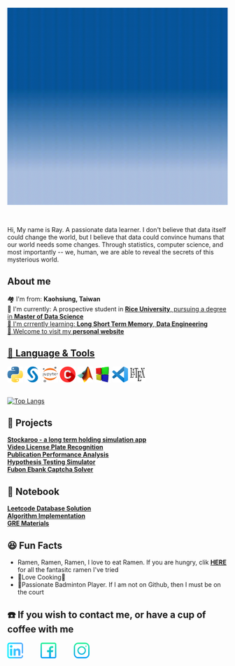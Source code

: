 <p align = "center">
 <img src = "https://github.com/wavelolz/profile/blob/main/picture/intro.gif" height = 450>
</p>
 
  &emsp;
  &emsp;
  
Hi, My name is Ray. A passionate data learner. I don't believe that data itself could change the world, but I believe that data could convince humans that our world needs some changes. Through statistics, computer science, and most importantly -- we, human, we are able to reveal the secrets of this mysterious world.

 <h2>About me</h2>

🏘️ I'm from: <b>Kaohsiung, Taiwan</b> <br/>
💼 I'm currently: A prospective student in <b><a href="https://www.rice.edu/">Rice University</b>, pursuing a degree in <b>Master of Data Science</b> <br/>
📘 I'm crrrently learning: <b>Long Short Term Memory</b>, <b>Data Engineering</b> <br/>
🌌 Welcome to visit my <b><a href = "https://wavelolz.com/"> personal website </b>

 
 <h2>🧰 Language & Tools </h2>
 <a href = "https://www.python.org/"><img src = "https://github.com/wavelolz/profile/blob/main/picture/python.png" width = 36 height = 36></a>
 <a href = "https://www.sas.com/en_us/home.html"><img src = "https://github.com/wavelolz/profile/blob/main/picture/sas2.png" width = 36 height = 36></a>
 <a href = "https://jupyter.org/"><img src = "https://github.com/wavelolz/profile/blob/main/picture/1200px-Jupyter_logo.svg.png" width = 36 height = 36></a>
 <a href = "https://en.wikipedia.org/wiki/C_(programming_language)"><img src = "https://github.com/wavelolz/profile/blob/main/picture/c.png" width = 36 height = 36></a>
 <a href = "https://www.mathworks.com/products/matlab.html"><img src = "https://github.com/wavelolz/profile/blob/main/picture/Matlab_Logo.png" width = 36 height = 36></a>
 <a href = "https://www.codeblocks.org/"><img src = "https://github.com/wavelolz/profile/blob/main/picture/d73n2y9-fc7e0a66-1dd8-42d2-9aba-29a33990067b.png" width = 36 height = 36></a>
 <a href = "https://code.visualstudio.com/"><img src = "https://github.com/wavelolz/profile/blob/main/picture/Visual_Studio_Code_1.35_icon.svg.png" width = 36 height = 36></a>
 <a href = "https://en.wikipedia.org/wiki/LaTeX"><img src = "https://github.com/wavelolz/profile/blob/main/picture/LaTeX_logo.svg.png" width = 36 height = 36></a>
 <br/>
 <br/>
 
[![Top Langs](https://github-readme-stats.vercel.app/api/top-langs/?username=wavelolz&layout=compact&theme=merko)](https://github.com/wavelolz/github-readme-stats)
 

 <h2>🚀 Projects </h2>
 <b><a href = "https://github.com/wavelolz/just_finance">Stockaroo - a long term holding simulation app</a></b> <br/>
 <b><a href = "https://github.com/wavelolz/Video-License-Plate-Recognition">Video License Plate Recognition</a></b> <br/>
 <b><a href = "https://github.com/wavelolz/Publication-Performance-Analysis">Publication Performance Analysis</a></b> <br/>
 <b><a href = "https://github.com/wavelolz/PyQt-Hypothesis_Testing-Simulator">Hypothesis Testing Simulator</a></b> <br/>
 <b><a href = "https://github.com/wavelolz/Fubon-Ebank-Captcha-Solver">Fubon Ebank Captcha Solver</a></b>
 
 <h2>📔 Notebook </h2>
<b><a href = "https://github.com/wavelolz/leetcode_sql_sol">Leetcode Database Solution</b> <br/>
<b><a href = "https://github.com/wavelolz/Algorithm">Algorithm Implementation</a></b> <br/>
<b><a href = "https://github.com/wavelolz/GRE">GRE Materials</a></b>


<h2>😆 Fun Facts</h2>
 <ul>
  <li>Ramen, Ramen, Ramen, I love to eat Ramen. If you are hungry, clik <b><a href = "https://wavelolz.com/life/">HERE</a></b> for all the fantasitc ramen I've tried </li>
  <li>🍳Love Cooking🍳</li>
  <li>🏸Passionate Badminton Player. If I am not on Github, then I must be on the court</i>
 </ul>
 
 <h2>☎️ If you wish to contact me, or have a cup of coffee with me </h2>
  <a href = "https://www.linkedin.com/in/ray-hsu-113a6a149/"><img src = "https://github.com/wavelolz/profile/blob/main/picture/linkedin%20(1).png" width = 36 height = 36></a>
  &emsp;
  &emsp;
  <a href = "https://www.facebook.com/hsu.ray.35"><img src = "https://github.com/wavelolz/profile/blob/main/picture/facebook.png" width = 36 height = 36></a>
  &emsp;
  &emsp;
  <a href = "https://www.instagram.com/crazyboycereal/"><img src = "https://github.com/wavelolz/profile/blob/main/picture/instagram.png" width = 36 height = 36></a>
 
